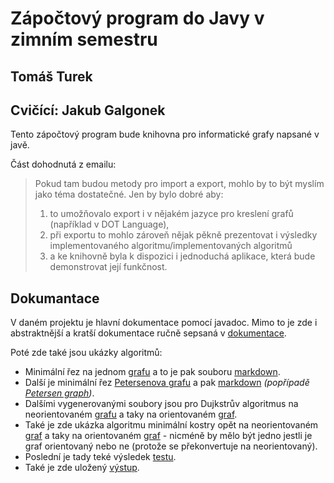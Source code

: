 # Zápočtový program do Javy v zimním semestru

## Tomáš Turek

## Cvičící: Jakub Galgonek

Tento zápočtový program bude knihovna pro informatické grafy napsané v javě.

Část dohodnutá z emailu:

> Pokud tam budou metody pro import a export, mohlo by to být myslím jako téma dostatečné. Jen by bylo dobré aby:
> 1) to umožňovalo export i v nějakém jazyce pro kreslení grafů (například v DOT Language),
> 2) při exportu to mohlo zároveň nějak pěkně prezentovat i výsledky implementovaného algoritmu/implementovaných algoritmů
> 3) a ke knihovně byla k dispozici i jednoduchá aplikace, která bude demonstrovat její funkčnost.

## Dokumantace

V daném projektu je hlavní dokumentace pomocí javadoc. Mimo to je zde i abstraktnější a kratší dokumentace ručně sepsaná v [dokumentace](project/src/dokumentace.md).

Poté zde také jsou ukázky algoritmů:

- Minimální řez na jednom [grafu](project/src/testing/import/import) a to je pak souboru [markdown](project/src/testing/showcase/minCut.md).
- Další je minimální řez [Petersenova grafu](project/src/testing/import/petersen) a pak [markdown](project/src/testing/showcase/minCutPetersen.md) *(popřípadě [Petersen graph](https://en.wikipedia.org/wiki/Petersen_graph))*.
- Dalšími vygenerovanými soubory jsou pro Dujkstrův algoritmus na neorientovaném [grafu](project/src/testing/showcase/dijkstra.md) a taky na orientovaném [graf](project/src/testing/showcase/didijkstra.md).
- Také je zde ukázka algoritmu minimální kostry opět na neorientovaném [graf](project/src/testing/showcase/mst.md) a taky na orientovaném [graf](project/src/testing/showcase/dimst.md) - nicméně by mělo být jedno jestli je graf orientovaný nebo ne (protože se překonvertuje na neorientovaný).
- Poslední je tady teké výsledek [testu](project/src/testing/hardTest.md).
- Také je zde uložený [výstup](project/src/testing/OUTPUT).
